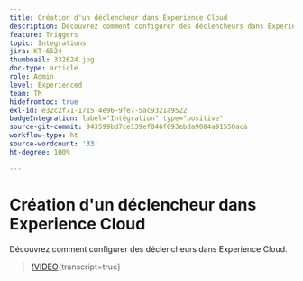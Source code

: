 ```yaml
---
title: Création d'un déclencheur dans Experience Cloud
description: Découvrez comment configurer des déclencheurs dans Experience Cloud.
feature: Triggers
topic: Integrations
jira: KT-6524
thumbnail: 332624.jpg
doc-type: article
role: Admin
level: Experienced
team: TM
hidefromtoc: true
exl-id: e32c2f71-1715-4e96-9fe7-5ac9321a9522
badgeIntegration: label="Intégration" type="positive"
source-git-commit: 943599bd7ce139ef846f093ebda9084a91550aca
workflow-type: ht
source-wordcount: '33'
ht-degree: 100%

---
```


# Création d&#39;un déclencheur dans Experience Cloud

Découvrez comment configurer des déclencheurs dans Experience Cloud.

>[!VIDEO](https://video.tv.adobe.com/v/332624?learn=on){transcript=true}

